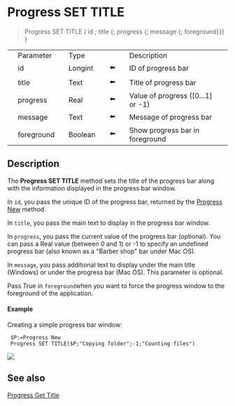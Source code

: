 # Progress SET TITLE  

> Progress SET TITLE ( id ; title {; progress {; message {; foreground}}} )

|     |     |     |     |     |     |     |     |     |
| --- | --- | --- | --- | --- | --- | --- | --- | --- |
|     | Parameter |     | Type |     |     |     | Description |     |
|     | id  |     | Longint |     | ⬅️ |     | ID of progress bar |     |
|     | title |     | Text |     | ⬅️ |     | Title of progress bar |     |
|     | progress |     | Real |     | ⬅️ |     | Value of progress (\[0...1\] or -1) |     |
|     | message |     | Text |     | ⬅️ |     | Message of progress bar |     |
|     | foreground |     | Boolean |     | ⬅️ |     | Show progress bar in foreground |     |

## Description

The **Progress SET TITLE** method sets the title of the progress bar along with the information displayed in the progress bar window.

In `id`, you pass the unique ID of the progress bar, returned by the [Progress New](Progress%20New.md) method.

In `title`, you pass the main text to display in the progress bar window.

In `progress`, you pass the current value of the progress bar (optional). You can pass a Real value (between 0 and 1) or -1 to specify an undefined progress bar (also known as a "Barber shop" bar under Mac OS).

In `message`, you pass additional text to display under the main title (Windows) or under the progress bar (Mac OS). This parameter is optional.

Pass True in `foreground`when you want to force the progress window to the foreground of the application.

#### Example  

Creating a simple progress bar window:

```4d
 $P:=Progress New  
 Progress SET TITLE($P;"Copying folder";-1;"Counting files")
```

![](https://doc.4d.com/4Dv19/picture/926902/pict926902.en.png)

## See also

[Progress Get Title](Progress%20Get%20Title.md)
